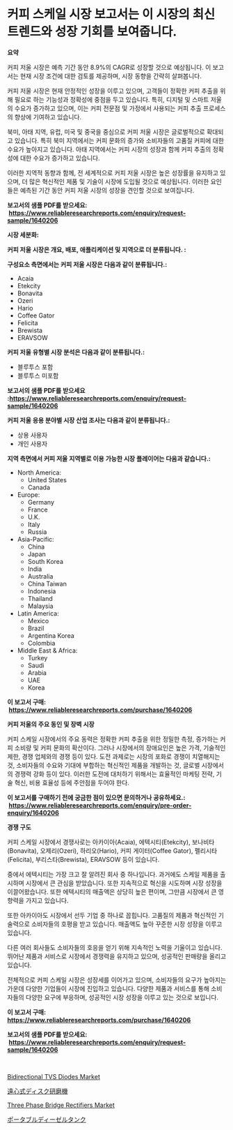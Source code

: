 <p><h1>커피 스케일 시장 보고서는 이 시장의 최신 트렌드와 성장 기회를 보여줍니다.</h1></p><p><strong>요약</strong></p>
<p><p>커피 저울 시장은 예측 기간 동안 8.9%의 CAGR로 성장할 것으로 예상됩니다. 이 보고서는 현재 시장 조건에 대한 검토를 제공하며, 시장 동향을 간략히 살펴봅니다.</p><p>커피 저울 시장은 현재 안정적인 성장을 이루고 있으며, 고객들이 정확한 커피 추출을 위해 필요로 하는 기능성과 정확성에 중점을 두고 있습니다. 특히, 디지털 및 스마트 저울의 수요가 증가하고 있으며, 이는 커피 전문점 및 가정에서 사용되는 커피 추출 프로세스의 향상에 기여하고 있습니다.</p><p>북미, 아태 지역, 유럽, 미국 및 중국을 중심으로 커피 저울 시장은 글로벌적으로 확대되고 있습니다. 특히 북미 지역에서는 커피 문화의 증가와 소비자들의 고품질 커피에 대한 수요가 높아지고 있습니다. 아태 지역에서는 커피 시장의 성장과 함께 커피 추출의 정확성에 대한 수요가 증가하고 있습니다.</p><p>이러한 지역적 동향과 함께, 전 세계적으로 커피 저울 시장은 높은 성장률을 유지하고 있으며, 더 많은 혁신적인 제품 및 기술이 시장에 도입될 것으로 예상됩니다. 이러한 요인들은 예측된 기간 동안 커피 저울 시장의 성장을 견인할 것으로 보여집니다.</p></p>
<p><strong>보고서의 샘플 PDF를 받으세요: &nbsp;<a href="https://www.reliableresearchreports.com/enquiry/request-sample/1640206">https://www.reliableresearchreports.com/enquiry/request-sample/1640206</a></strong></p>
<p><strong>시장 세분화:</strong></p>
<p><strong> 커피 저울 시장은 개요, 배포, 애플리케이션 및 지역으로 더 분류됩니다. :</strong></p>
<p><strong>구성요소 측면에서는 커피 저울 시장은 다음과 같이 분류됩니다.:</strong></p>
<p><ul><li>Acaia</li><li>Etekcity</li><li>Bonavita</li><li>Ozeri</li><li>Hario</li><li>Coffee Gator</li><li>Felicita</li><li>Brewista</li><li>ERAVSOW</li></ul></p>
<p><strong> 커피 저울 유형별 시장 분석은 다음과 같이 분류됩니다.:</strong></p>
<p><ul><li>블루투스 포함</li><li>블루투스 미포함</li></ul></p>
<p><strong>보고서의 샘플 PDF를 받으세요 :<a href="https://www.reliableresearchreports.com/enquiry/request-sample/1640206">https://www.reliableresearchreports.com/enquiry/request-sample/1640206</a></strong></p>
<p><strong> 커피 저울 응용 분야별 시장 산업 조사는 다음과 같이 분류됩니다.:</strong></p>
<p><ul><li>상용 사용자</li><li>개인 사용자</li></ul></p>
<p><strong>지역 측면에서 커피 저울 지역별로 이용 가능한 시장 플레이어는 다음과 같습니다.:</strong></p>
<p><ul>
    <li>
        North America:
        <ul>
            <li>United States</li>
            <li>Canada</li>
        </ul>
    </li>
    <li>
        Europe:
        <ul>
            <li>Germany</li>
            <li>France</li>
            <li>U.K.</li>
            <li>Italy</li>
            <li>Russia</li>
        </ul>
    </li>
    <li>
        Asia-Pacific:
        <ul>
            <li>China</li>
            <li>Japan</li>
            <li>South Korea</li>
            <li>India</li>
            <li>Australia</li>
            <li>China Taiwan</li>
            <li>Indonesia</li>
            <li>Thailand</li>
            <li>Malaysia</li>
        </ul>
    </li>
    <li>
        Latin America:
        <ul>
            <li>Mexico</li>
            <li>Brazil</li>
            <li>Argentina Korea</li>
            <li>Colombia</li>
        </ul>
    </li>
    <li>
        Middle East & Africa:
        <ul>
            <li>Turkey</li>
            <li>Saudi</li>
            <li>Arabia</li>
            <li>UAE</li>
            <li>Korea</li>
        </ul>
    </li>
    </ul></p>
<p><strong>이 보고서 구매: &nbsp;<a href="https://www.reliableresearchreports.com/purchase/1640206">https://www.reliableresearchreports.com/purchase/1640206</a></strong></p>
<p><strong>커피 저울의 주요 동인 및 장벽 시장</strong></p>
<p><p>커피 스케일 시장에서의 주요 동력은 정확한 커피 추출을 위한 정밀한 측정, 증가하는 커피 소비량 및 커피 문화의 확산이다. 그러나 시장에서의 장애요인은 높은 가격, 기술적인 제한, 경쟁 업체와의 경쟁 등이 있다. 도전 과제로는 시장의 포화로 경쟁이 치열해지는 것, 소비자들의 수요와 기대에 부합하는 혁신적인 제품을 개발하는 것, 글로벌 시장에서의 경쟁력 강화 등이 있다. 이러한 도전에 대처하기 위해서는 효율적인 마케팅 전략, 기술 혁신, 비용 효율성 등에 주안점을 두어야 한다.</p></p>
<p><strong>이 보고서를 구매하기 전에 궁금한 점이 있으면 문의하거나 공유하세요.: &nbsp;<a href="https://www.reliableresearchreports.com/enquiry/pre-order-enquiry/1640206">https://www.reliableresearchreports.com/enquiry/pre-order-enquiry/1640206</a></strong></p>
<p><strong>경쟁 구도</strong></p>
<p><p>커피 스케일 시장에서 경쟁사로는 아카이아(Acaia), 에텍시티(Etekcity), 보나비타(Bonavita), 오제리(Ozeri), 하리오(Hario), 커피 게이터(Coffee Gator), 펠리시타(Felicita), 부리스타(Brewista), ERAVSOW 등이 있습니다.</p><p>중에서 에텍시티는 가장 크고 잘 알려진 회사 중 하나입니다. 과거에도 스케일 제품을 출시하며 시장에서 큰 관심을 받았습니다. 또한 지속적으로 혁신을 시도하며 시장 성장을 이끌어왔습니다. 또한 에텍시티의 매출액은 상당히 높은 편이며, 그만큼 시장에서 큰 영향력을 가지고 있습니다.</p><p>또한 아카이아도 시장에서 선두 기업 중 하나로 꼽힙니다. 고품질의 제품과 혁신적인 기술력으로 소비자들의 호평을 받고 있습니다. 매출액도 높아 꾸준한 시장 성장을 이루고 있습니다.</p><p>다른 여러 회사들도 소비자들의 호응을 얻기 위해 지속적인 노력을 기울이고 있습니다. 뛰어난 제품과 서비스로 시장에서 경쟁력을 유지하고 있으며, 성공적인 판매량을 올리고 있습니다.</p><p>전체적으로 커피 스케일 시장은 성장세를 이어가고 있으며, 소비자들의 요구가 높아지는 가운데 다양한 기업들이 시장에 진입하고 있습니다. 다양한 제품과 서비스를 통해 소비자들의 다양한 요구에 부응하며, 성공적인 시장 성장을 이루고 있는 것으로 보입니다.</p></p>
<p><strong>이 보고서 구매: &nbsp; <a href="https://www.reliableresearchreports.com/purchase/1640206">https://www.reliableresearchreports.com/purchase/1640206</a></strong></p>
<p><strong>보고서의 샘플 PDF를 받으세요: &nbsp;<a href="https://www.reliableresearchreports.com/enquiry/request-sample/1640206">https://www.reliableresearchreports.com/enquiry/request-sample/1640206</a></strong><strong></strong></p>
<p>&nbsp;</p>
<p><p><a href="https://github.com/PeterParrish5/Market-Research-Report-List-4/blob/main/bidirectional-tvs-diodes-market.md">Bidirectional TVS Diodes Market</a></p><p><a href="https://github.com/RodHoppe07/Market-Research-Report-List-1/blob/main/969520010325.md">遠心式ディスク研磨機</a></p><p><a href="https://github.com/Whitneyboyettebo9kiw7yr13/Market-Research-Report-List-1/blob/main/three-phase-bridge-rectifiers-market.md">Three Phase Bridge Rectifiers Market</a></p><p><a href="https://github.com/laurenreichert/Market-Research-Report-List-1/blob/main/820051710324.md">ポータブルディーゼルタンク</a></p></p>